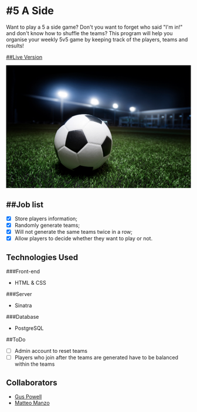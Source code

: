#5 A Side
===
Want to play a 5 a side game? Don't you want to forget who said "I'm in!" and don't know how to shuffle the teams?
This program will help you organise your weekly 5v5 game by keeping track of the players, teams and results!

[##Live Version](https://makers-five-a-side.herokuapp.com/)

![ball](/soccer.png)

##Job list
--
- [x] Store players information;
- [x] Randomly generate teams;
- [x] Will not generate the same teams twice in a row;
- [x] Allow players to decide whether they want to play or not.

Technologies Used
--
###Front-end
- HTML & CSS

###Server
- Sinatra

###Database
- PostgreSQL

##ToDo

- [ ] Admin account to reset teams
- [ ] Players who join after the teams are generated have to be balanced within the teams

Collaborators
--
- [Gus Powell](https://github.com/guspowell)
- [Matteo Manzo](https://github.com/matteomanzo)
